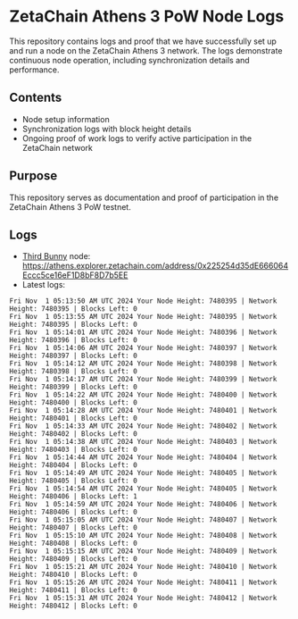 # ZetaChain Athens 3 PoW Node Logs
This repository contains logs and proof that we have successfully set up and run a node on the ZetaChain Athens 3 network. The logs demonstrate continuous node operation, including synchronization details and performance.

## Contents
- Node setup information
- Synchronization logs with block height details
- Ongoing proof of work logs to verify active participation in the ZetaChain network

## Purpose
This repository serves as documentation and proof of participation in the ZetaChain Athens 3 PoW testnet.

## Logs

- [Third Bunny](https://thirdbunny.xyz/) node: https://athens.explorer.zetachain.com/address/0x225254d35dE666064Eccc5ce16eF1D8bF8D7b5EE
- Latest logs:
```
Fri Nov  1 05:13:50 AM UTC 2024 Your Node Height: 7480395 | Network Height: 7480395 | Blocks Left: 0
Fri Nov  1 05:13:55 AM UTC 2024 Your Node Height: 7480395 | Network Height: 7480395 | Blocks Left: 0
Fri Nov  1 05:14:01 AM UTC 2024 Your Node Height: 7480396 | Network Height: 7480396 | Blocks Left: 0
Fri Nov  1 05:14:06 AM UTC 2024 Your Node Height: 7480397 | Network Height: 7480397 | Blocks Left: 0
Fri Nov  1 05:14:12 AM UTC 2024 Your Node Height: 7480398 | Network Height: 7480398 | Blocks Left: 0
Fri Nov  1 05:14:17 AM UTC 2024 Your Node Height: 7480399 | Network Height: 7480399 | Blocks Left: 0
Fri Nov  1 05:14:22 AM UTC 2024 Your Node Height: 7480400 | Network Height: 7480400 | Blocks Left: 0
Fri Nov  1 05:14:28 AM UTC 2024 Your Node Height: 7480401 | Network Height: 7480401 | Blocks Left: 0
Fri Nov  1 05:14:33 AM UTC 2024 Your Node Height: 7480402 | Network Height: 7480402 | Blocks Left: 0
Fri Nov  1 05:14:38 AM UTC 2024 Your Node Height: 7480403 | Network Height: 7480403 | Blocks Left: 0
Fri Nov  1 05:14:44 AM UTC 2024 Your Node Height: 7480404 | Network Height: 7480404 | Blocks Left: 0
Fri Nov  1 05:14:49 AM UTC 2024 Your Node Height: 7480405 | Network Height: 7480405 | Blocks Left: 0
Fri Nov  1 05:14:54 AM UTC 2024 Your Node Height: 7480405 | Network Height: 7480406 | Blocks Left: 1
Fri Nov  1 05:14:59 AM UTC 2024 Your Node Height: 7480406 | Network Height: 7480406 | Blocks Left: 0
Fri Nov  1 05:15:05 AM UTC 2024 Your Node Height: 7480407 | Network Height: 7480407 | Blocks Left: 0
Fri Nov  1 05:15:10 AM UTC 2024 Your Node Height: 7480408 | Network Height: 7480408 | Blocks Left: 0
Fri Nov  1 05:15:15 AM UTC 2024 Your Node Height: 7480409 | Network Height: 7480409 | Blocks Left: 0
Fri Nov  1 05:15:21 AM UTC 2024 Your Node Height: 7480410 | Network Height: 7480410 | Blocks Left: 0
Fri Nov  1 05:15:26 AM UTC 2024 Your Node Height: 7480411 | Network Height: 7480411 | Blocks Left: 0
Fri Nov  1 05:15:31 AM UTC 2024 Your Node Height: 7480412 | Network Height: 7480412 | Blocks Left: 0
```
